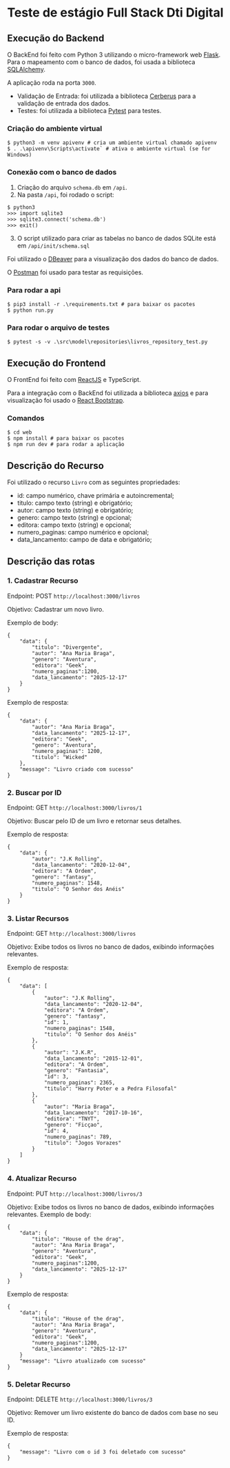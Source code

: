 # Teste de estágio Full Stack Dti Digital

## Execução do Backend

O BackEnd foi feito com Python 3 utilizando o micro-framework web [Flask](https://flask.palletsprojects.com/en/stable/installation/). Para o mapeamento com o banco de dados, foi usada a biblioteca [SQLAlchemy](https://www.sqlalchemy.org/download.html#current).

A aplicação roda na porta `3000`.

- Validação de Entrada: foi utilizada a biblioteca [Cerberus](https://docs.python-cerberus.org/n) para a validação de entrada dos dados.
- Testes: foi utilizada a biblioteca [Pytest](https://docs.pytest.org/en/stable/) para testes.

### Criação do ambiente virtual

```
$ python3 -m venv apivenv # cria um ambiente virtual chamado apivenv
$ . .\apivenv\Scripts\activate` # ativa o ambiente virtual (se for Windows)
```

### Conexão com o banco de dados

1. Criação do arquivo `schema.db` em `/api`.
2. Na pasta `/api`, foi rodado o script:
```
$ python3 
>>> import sqlite3
>>> sqlite3.connect('schema.db')
>>> exit()
```
3. O script utilizado para criar as tabelas no banco de dados SQLite está em `/api/init/schema.sql`

Foi utilizado o [DBeaver](https://dbeaver.io/) para a visualização dos dados do banco de dados.

O [Postman](https://www.postman.com/) foi usado para testar as requisições.

### Para rodar a api 
```
$ pip3 install -r .\requirements.txt # para baixar os pacotes
$ python run.py 
```

### Para rodar o arquivo de testes 
```
$ pytest -s -v .\src\model\repositories\livros_repository_test.py
```

## Execução do Frontend

O FrontEnd foi feito com [ReactJS](https://react.dev/) e TypeScript. 

Para a integração com o BackEnd foi utilizada a biblioteca [axios](https://axios-http.com/docs/intro) e para visualização foi usado o [React Bootstrap](https://react-bootstrap.netlify.app/).

### Comandos

```
$ cd web 
$ npm install # para baixar os pacotes
$ npm run dev # para rodar a aplicação
```

## Descrição do Recurso

Foi utilizado o recurso `Livro` com as seguintes propriedades:
- id: campo numérico, chave primária e autoincremental;
- titulo: campo texto (string) e obrigatório;
- autor: campo texto (string) e obrigatório;
- genero: campo texto (string) e opcional;
- editora: campo texto (string) e opcional;
- numero_paginas: campo numérico e opcional;
- data_lancamento: campo de data e obrigatório;

## Descrição das rotas
### 1. Cadastrar Recurso
Endpoint: POST `http://localhost:3000/livros`

Objetivo: Cadastrar um novo livro.

Exemplo de body:
```
{
    "data": {
        "titulo": "Divergente",
        "autor": "Ana Maria Braga",
        "genero": "Aventura",
        "editora": "Geek",
        "numero_paginas":1200,
        "data_lancamento": "2025-12-17"
    }
}   
```
Exemplo de resposta:
```
{
    "data": {
        "autor": "Ana Maria Braga",
        "data_lancamento": "2025-12-17",
        "editora": "Geek",
        "genero": "Aventura",
        "numero_paginas": 1200,
        "titulo": "Wicked"
    },
    "message": "Livro criado com sucesso"
}
```

### 2. Buscar por ID
Endpoint: GET `http://localhost:3000/livros/1`

Objetivo: Buscar pelo ID de um livro e retornar seus detalhes.

Exemplo de resposta:
```
{
    "data": {
        "autor": "J.K Rolling",
        "data_lancamento": "2020-12-04",
        "editora": "A Ordem",
        "genero": "fantasy",
        "numero_paginas": 1548,
        "titulo": "O Senhor dos Anéis"
    }
}
```

### 3. Listar Recursos
Endpoint: GET `http://localhost:3000/livros`

Objetivo: Exibe todos os livros no banco de dados, exibindo informações relevantes.

Exemplo de resposta:
```
{
    "data": [
        {
            "autor": "J.K Rolling",
            "data_lancamento": "2020-12-04",
            "editora": "A Ordem",
            "genero": "fantasy",
            "id": 1,
            "numero_paginas": 1548,
            "titulo": "O Senhor dos Anéis"
        },
        {
            "autor": "J.K.R",
            "data_lancamento": "2015-12-01",
            "editora": "A Ordem",
            "genero": "Fantasia",
            "id": 3,
            "numero_paginas": 2365,
            "titulo": "Harry Poter e a Pedra Filosofal"
        },
        {
            "autor": "Maria Braga",
            "data_lancamento": "2017-10-16",
            "editora": "TNYT",
            "genero": "Ficçao",
            "id": 4,
            "numero_paginas": 789,
            "titulo": "Jogos Vorazes"
        }
    ]
}
```

### 4. Atualizar Recurso
Endpoint: PUT `http://localhost:3000/livros/3`

Objetivo: Exibe todos os livros no banco de dados, exibindo informações relevantes.
Exemplo de body:
```
{
    "data": {
        "titulo": "House of the drag",
        "autor": "Ana Maria Braga",
        "genero": "Aventura",
        "editora": "Geek",
        "numero_paginas":1200,
        "data_lancamento": "2025-12-17"
    }
}     
```

Exemplo de resposta:
```
{
    "data": {
        "titulo": "House of the drag",
        "autor": "Ana Maria Braga",
        "genero": "Aventura",
        "editora": "Geek",
        "numero_paginas":1200,
        "data_lancamento": "2025-12-17"
    }
    "message": "Livro atualizado com sucesso"
}

```

### 5. Deletar Recurso
Endpoint: DELETE `http://localhost:3000/livros/3`

Objetivo: Remover um livro existente do banco de dados com base no seu ID.

Exemplo de resposta:
```
{
    "message": "Livro com o id 3 foi deletado com sucesso"
}
```
